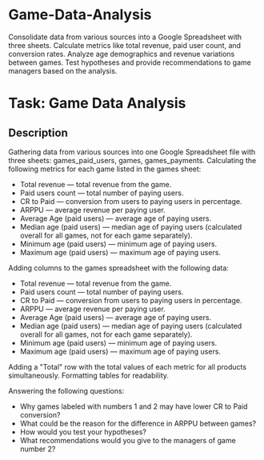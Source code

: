 # Game-Data-Analysis
Consolidate data from various sources into a Google Spreadsheet with three sheets. Calculate metrics like total revenue, paid user count, and conversion rates. Analyze age demographics and revenue variations between games. Test hypotheses and provide recommendations to game managers based on the analysis.

# Task: Game Data Analysis

## Description

Gathering data from various sources into one Google Spreadsheet file with three sheets: games_paid_users, games, games_payments. Calculating the following metrics for each game listed in the games sheet:

- Total revenue — total revenue from the game.
- Paid users count — total number of paying users.
- CR to Paid — conversion from users to paying users in percentage.
- ARPPU — average revenue per paying user.
- Average Age (paid users) — average age of paying users.
- Median age (paid users) — median age of paying users (calculated overall for all games, not for each game separately).
- Minimum age (paid users) — minimum age of paying users.
- Maximum age (paid users) — maximum age of paying users.

Adding columns to the games spreadsheet with the following data:

- Total revenue — total revenue from the game.
- Paid users count — total number of paying users.
- CR to Paid — conversion from users to paying users in percentage.
- ARPPU — average revenue per paying user.
- Average Age (paid users) — average age of paying users.
- Median age (paid users) — median age of paying users (calculated overall for all games, not for each game separately).
- Minimum age (paid users) — minimum age of paying users.
- Maximum age (paid users) — maximum age of paying users.

Adding a "Total" row with the total values of each metric for all products simultaneously. Formatting tables for readability.

Answering the following questions:

- Why games labeled with numbers 1 and 2 may have lower CR to Paid conversion?
- What could be the reason for the difference in ARPPU between games?
- How would you test your hypotheses?
- What recommendations would you give to the managers of game number 2?
